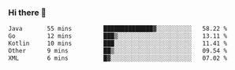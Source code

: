 ### Hi there 👋

<!--START_SECTION:waka-->

```txt
Java       55 mins         ██████████████▓░░░░░░░░░░   58.22 %
Go         12 mins         ███▒░░░░░░░░░░░░░░░░░░░░░   13.11 %
Kotlin     10 mins         ███░░░░░░░░░░░░░░░░░░░░░░   11.41 %
Other      9 mins          ██▒░░░░░░░░░░░░░░░░░░░░░░   09.54 %
XML        6 mins          █▓░░░░░░░░░░░░░░░░░░░░░░░   07.02 %
```

<!--END_SECTION:waka-->

<!--
**jerry-shao/jerry-shao** is a ✨ _special_ ✨ repository because its `README.md` (this file) appears on your GitHub profile.

Here are some ideas to get you started:

- 🔭 I’m currently working on ...
- 🌱 I’m currently learning ...
- 👯 I’m looking to collaborate on ...
- 🤔 I’m looking for help with ...
- 💬 Ask me about ...
- 📫 How to reach me: ...
- 😄 Pronouns: ...
- ⚡ Fun fact: ...
-->
